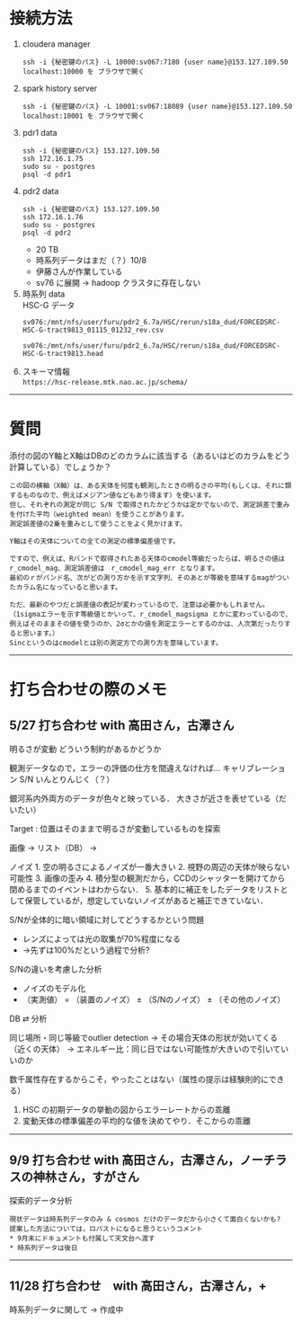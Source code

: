 # 接続方法
1. cloudera manager
    ```
    ssh -i {秘密鍵のパス} -L 10000:sv067:7180 {user name}@153.127.109.50
    localhost:10000 を ブラウザで開く
    ```
2. spark history server
    ```
    ssh -i {秘密鍵のパス} -L 10001:sv067:18089 {user name}@153.127.109.50
    localhost:10001 を ブラウザで開く
    ```
3. pdr1 data
    ```
    ssh -i {秘密鍵のパス} 153.127.109.50
    ssh 172.16.1.75
    sudo su - postgres
    psql -d pdr1
    ```
4. pdr2 data
    ```
    ssh -i {秘密鍵のパス} 153.127.109.50
    ssh 172.16.1.76
    sudo su - postgres
    psql -d pdr2
    ```
   * 20 TB
   * 時系列データはまだ（？）10/8
   * 伊藤さんが作業している
   * sv76 に展開 -> hadoop クラスタに存在しない
5. 時系列 data \
    HSC-G データ
    ```
    sv076:/mnt/nfs/user/furu/pdr2_6.7a/HSC/rerun/s18a_dud/FORCEDSRC-HSC-G-tract9813_01115_01232_rev.csv

    sv076:/mnt/nfs/user/furu/pdr2_6.7a/HSC/rerun/s18a_dud/FORCEDSRC-HSC-G-tract9813.head
    ```
6. スキーマ情報 \
    `https://hsc-release.mtk.nao.ac.jp/schema/`


--- 
# 質問

添付の図のY軸とX軸はDBのどのカラムに該当する（あるいはどのカラムをどう計算している）でしょうか？

    この図の横軸（X軸）は、ある天体を何度も観測したときの明るさの平均(もしくは、それに類するものなので、例えばメジアン値などもあり得ます）を使います。
    但し、それぞれの測定が同じ S/N で取得されたかどうかは定かでないので、測定誤差で重みを付けた平均（weighted mean）を使うことがあります。
    測定誤差値の2乗を重みとして使うことをよく見かけます。

    Y軸はその天体についての全ての測定の標準偏差値です。

    ですので、例えば、Rバンドで取得されたある天体のcmodel等級だったらば、明るさの値は r_cmodel_mag、測定誤差値は　r_cmodel_mag_err となります。
    最初のｒがバンド名、次がどの測り方かを示す文字列、そのあとが等級を意味するmagがついたカラム名になっていると思います。

    ただ、最新のやつだと誤差値の表記が変わっているので、注意は必要かもしれません。
    （1sigmaエラーを示す等級値とかいって、r_cmodel_magsigma とかに変わっているので、例えばそのままその値を使うのか、2σとかの値を測定エラーとするのかは、人次第だったりすると思います。）
    Sincというのはcmodelとは別の測定方での測り方を意味しています。



---
# 打ち合わせの際のメモ

## 5/27 打ち合わせ with 高田さん，古澤さん
明るさが変動
どういう制約があるかどうか

観測データなので，エラーの評価の仕方を間違えなければ…
	キャリブレーション
	S/N
	いんとりんじく（？）

銀河系内外両方のデータが色々と映っている．
大きさが近さを表せている（だいたい）

Target : 位置はそのままで明るさが変動しているものを探索

画像 → リスト（DB） → 

ノイズ
    1. 空の明るさによるノイズが一番大きい
    2. 視野の周辺の天体が映らない可能性
    3. 画像の歪み
    4. 積分型の観測だから，CCDのシャッターを開けてから閉めるまでのイベントはわからない．
    5. 基本的に補正をしたデータをリストとして保管しているが，想定していないノイズがあると補正できていない．

S/Nが全体的に暗い領域に対してどうするかという問題
- レンズによっては光の取集が70%程度になる
- →先ずは100%だという過程で分析?

S/Nの違いを考慮した分析
- ノイズのモデル化
- （実測値） = （装置のノイズ） ± （S/Nのノイズ） ± （その他のノイズ）

DB ⇄ 分析

同じ場所・同じ等級でoutlier detection 
→ その場合天体の形状が効いてくる（近くの天体）
→ エネルギー比：同じ日ではない可能性が大きいので引いていいのか

数千属性存在するからこそ，やったことはない（属性の提示は経験則的にできる）

1. HSC の初期データの挙動の図からエラーレートからの乖離
2. 変動天体の標準偏差の平均的な値を決めてやり．そこからの乖離

---

## 9/9 打ち合わせ with 高田さん，古澤さん，ノーチラスの神林さん，すがさん

探索的データ分析

    現状データは時系列データのみ & cosmos だけのデータだから小さくて面白くないかも?
    提案した方法については，ロバストになると思うというコメント
    * 9月末にドキュメントも付属して天文台へ渡す
    * 時系列データは後日

--- 

## 11/28 打ち合わせ　with 高田さん，古澤さん，+ 
時系列データに関して -> 作成中




